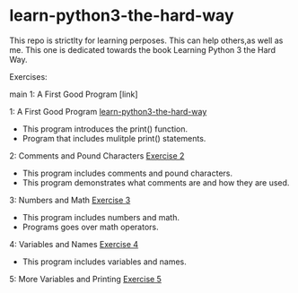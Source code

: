 # learn-python3-the-hard-way

This repo is strictlty for learning perposes. This can help others,as well as me. This one is dedicated towards the book Learning Python 3 the Hard Way.


Exercises:

 main
1: A First Good Program [link] 

[link-id]: ./ex-1.py
1: A First Good Program  [learn-python3-the-hard-way](ex-1.py)
- This program introduces the print() function.
- Program that includes mulitple print() statements.

2: Comments and Pound Characters [Exercise 2](ex-2.py)
- This program includes comments and pound characters.
- This program demonstrates what comments are and how they are used.

3: Numbers and Math [Exercise 3](ex-3.py)
- This program includes numbers and math.
- Programs goes over math operators. 

4: Variables and Names [Exercise 4](ex-4.py)
- This program includes variables and names.

5: More Variables and Printing [Exercise 5](ex-5.py)